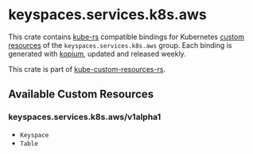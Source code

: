 <!--
SPDX-FileCopyrightText: The kube-custom-resources-rs Authors
SPDX-License-Identifier: 0BSD
 -->

# keyspaces.services.k8s.aws

This crate contains [kube-rs](https://kube.rs/) compatible bindings for Kubernetes [custom resources](https://kubernetes.io/docs/tasks/extend-kubernetes/custom-resources/custom-resource-definitions/) of the `keyspaces.services.k8s.aws` group. Each binding is generated with [kopium](https://github.com/kube-rs/kopium), updated and released weekly.

This crate is part of [kube-custom-resources-rs](https://github.com/metio/kube-custom-resources-rs).

## Available Custom Resources

### keyspaces.services.k8s.aws/v1alpha1
- `Keyspace`
- `Table`
